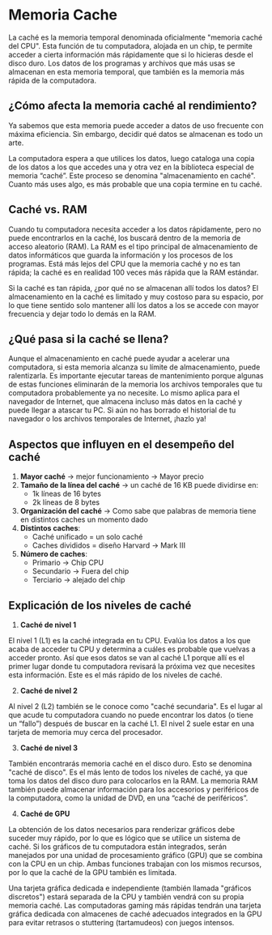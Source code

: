 # Memoria Cache

La caché es la memoria temporal denominada oficialmente "memoria caché del CPU". Esta función de tu computadora, alojada en un chip, te permite acceder a cierta información más rápidamente que si lo hicieras desde el disco duro. Los datos de los programas y archivos que más usas se almacenan en esta memoria temporal, que también es la memoria más rápida de la computadora.

## ¿Cómo afecta la memoria caché al rendimiento? 
Ya sabemos que esta memoria puede acceder a datos de uso frecuente con máxima eficiencia. Sin embargo, decidir qué datos se almacenan es todo un arte.

La computadora espera a que utilices los datos, luego cataloga una copia de los datos a los que accedes una y otra vez en la biblioteca especial de memoria “caché”. Este proceso se denomina "almacenamiento en caché". Cuanto más uses algo, es más probable que una copia termine en tu caché.

## Caché vs. RAM

Cuando tu computadora necesita acceder a los datos rápidamente, pero no puede encontrarlos en la caché, los buscará dentro de la memoria de acceso aleatorio (RAM). La RAM es el tipo principal de almacenamiento de datos informáticos que guarda la información y los procesos de los programas. Está más lejos del CPU que la memoria caché y no es tan rápida; la caché es en realidad 100 veces más rápida que la RAM estándar.

Si la caché es tan rápida, ¿por qué no se almacenan allí todos los datos? El almacenamiento en la caché es limitado y muy costoso para su espacio, por lo que tiene sentido solo mantener allí los datos a los se accede con mayor frecuencia y dejar todo lo demás en la RAM.

## ¿Qué pasa si la caché se llena?

Aunque el almacenamiento en caché puede ayudar a acelerar una computadora, si esta memoria alcanza su límite de almacenamiento, puede ralentizarla. Es importante ejecutar tareas de mantenimiento porque algunas de estas funciones eliminarán de la memoria los archivos temporales que tu computadora probablemente ya no necesite. Lo mismo aplica para el navegador de Internet, que almacena incluso más datos en la caché y puede llegar a atascar tu PC. Si aún no has borrado el historial de tu navegador o los archivos temporales de Internet, ¡hazlo ya!

## Aspectos que influyen en el desempeño del caché

1. **Mayor caché** &rarr; mejor funcionamiento &rarr; Mayor precio
2. **Tamaño de la línea del caché** &rarr; un caché de 16 KB puede dividirse en:
   - 1k líneas de 16 bytes
   - 2k líneas de 8 bytes
3. **Organización del caché** &rarr; Como sabe que palabras de memoria tiene en distintos caches un momento dado
4. **Distintos caches**:
   - Caché unificado = un solo caché
   - Caches divididos = diseño Harvard &rarr; Mark III
5. **Número de caches**:
   - Primario &rarr; Chip CPU
   - Secundario &rarr; Fuera del chip
   - Terciario &rarr; alejado del chip

## Explicación de los niveles de caché


1. **Caché de nivel 1**

El nivel 1 (L1) es la caché integrada en tu CPU. Evalúa los datos a los que acaba de acceder tu CPU y determina a cuáles es probable que vuelvas a acceder pronto. Así que esos datos se van al caché L1 porque allí es el primer lugar donde tu computadora revisará la próxima vez que necesites esta información. Este es el más rápido de los niveles de caché.

2. **Caché de nivel 2**

Al nivel 2 (L2) también se le conoce como "caché secundaria". Es el lugar al que acude tu computadora cuando no puede encontrar los datos (o tiene un “fallo”) después de buscar en la caché L1. El nivel 2 suele estar en una tarjeta de memoria muy cerca del procesador.

3. **Caché de nivel 3**

También encontrarás memoria caché en el disco duro. Esto se denomina "caché de disco". Es el más lento de todos los niveles de caché, ya que toma los datos del disco duro para colocarlos en la RAM. La memoria RAM también puede almacenar información para los accesorios y periféricos de la computadora, como la unidad de DVD, en una “caché de periféricos”.

4. **Caché de GPU**

La obtención de los datos necesarios para renderizar gráficos debe suceder muy rápido, por lo que es lógico que se utilice un sistema de caché. Si los gráficos de tu computadora están integrados, serán manejados por una unidad de procesamiento gráfico (GPU) que se combina con la CPU en un chip. Ambas funciones trabajan con los mismos recursos, por lo que la caché de la GPU también es limitada.

Una tarjeta gráfica dedicada e independiente (también llamada "gráficos discretos") estará separada de la CPU y también vendrá con su propia memoria caché. Las computadoras gaming más rápidas tendrán una tarjeta gráfica dedicada con almacenes de caché adecuados integrados en la GPU para evitar retrasos o stuttering (tartamudeos) con juegos intensos.